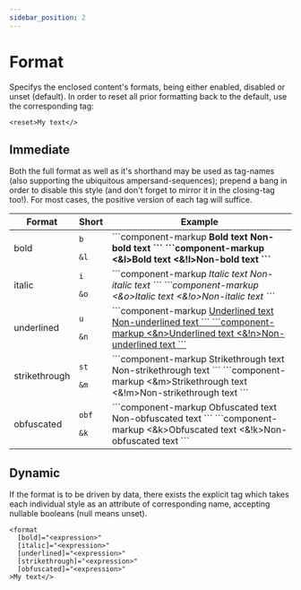 ```yaml
---
sidebar_position: 2
---
```


# Format

Specifys the enclosed content's formats, being either enabled, disabled or unset (default). In order
to reset all prior formatting back to the default, use the corresponding tag:

```component-markup
<reset>My text</>
```

## Immediate

Both the full format as well as it's shorthand may be used as tag-names (also supporting the
ubiquitous ampersand-sequences); prepend a bang in order to disable this style (and don't
forget to mirror it in the closing-tag too!). For most cases, the positive version of each
tag will suffice.

<table>
  <thead>
    <tr>
      <th>Format</th>
      <th>Short</th>
      <th>Example</th>
    </tr>
  </thead>
  <tbody>
    <tr>
      <td>bold</td>
      <td>
        <code>b</code>
        <p style={{height: '4rem'}}></p>
        <code>&l</code>
      </td>
      <td>
        ```component-markup
        <b>Bold text</>
        <!b>Non-bold text</>
        ```
        ```component-markup
        <&l>Bold text</>
        <&!l>Non-bold text</>
        ```
      </td>
    </tr>
    <tr>
      <td>italic</td>
      <td>
        <code>i</code>
        <p style={{height: '4rem'}}></p>
        <code>&o</code>
      </td>
      <td>
        ```component-markup
        <i>Italic text</>
        <!i>Non-italic text</>
        ```
        ```component-markup
        <&o>Italic text</>
        <&!o>Non-italic text</>
        ```
      </td>
    </tr>
    <tr>
      <td>underlined</td>
      <td>
        <code>u</code>
        <p style={{height: '4rem'}}></p>
        <code>&n</code>
      </td>
      <td>
        ```component-markup
        <u>Underlined text</>
        <!u>Non-underlined text</>
        ```
        ```component-markup
        <&n>Underlined text</>
        <&!n>Non-underlined text</>
        ```
      </td>
    </tr>
    <tr>
      <td>strikethrough</td>
      <td>
        <code>st</code>
        <p style={{height: '4rem'}}></p>
        <code>&m</code>
      </td>
      <td>
        ```component-markup
        <st>Strikethrough text</>
        <!st>Non-strikethrough text</>
        ```
        ```component-markup
        <&m>Strikethrough text</>
        <&!m>Non-strikethrough text</>
        ```
      </td>
    </tr>
    <tr>
      <td>obfuscated</td>
      <td>
        <code>obf</code>
        <p style={{height: '4rem'}}></p>
        <code>&k</code>
      </td>
      <td>
        ```component-markup
        <obf>Obfuscated text</>
        <!obf>Non-obfuscated text</>
        ```
        ```component-markup
        <&k>Obfuscated text</>
        <&!k>Non-obfuscated text</>
        ```
      </td>
    </tr>
  </tbody>
</table>

## Dynamic

If the format is to be driven by data, there exists the explicit tag which takes each individual
style as an attribute of corresponding name, accepting nullable booleans (null means unset).

```component-markup
<format
  [bold]="<expression>"
  [italic]="<expression>"
  [underlined]="<expression>"
  [strikethrough]="<expression>"
  [obfuscated]="<expression>"
>My text</>
```